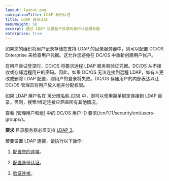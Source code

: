 ```yaml
---
layout: layout.pug
navigationTitle: LDAP 身份认证
title: LDAP 身份认证
menuWeight: 50
excerpt: 通过 LDAP 设置基于目录的身份认证服务器
enterprise: true
---
```


<!-- The source repository for this topic is https://github.com/dcos/dcos-docs-site -->


如果您的组织将用户记录存储在支持 LDAP 的目录服务器中，则可以配置 DC/OS Enterprise 来检查用户凭据。这允许您避免在 DC/OS 中重新创建用户帐户。

在用户尝试登录时，DC/OS 将要求远程 LDAP 服务器验证凭据。DC/OS 从不接收或存储远程用户的密码。因此，如果 DC/OS 无法连接到远程 LDAP，如有人更改或删除 LDAP 配置，则用户的登录将失败。DC/OS 存储用户的内部表达以让 DC/OS 管理员将用户放入组并分配权限。

如果 LDAP 用户名在 [可分辨名称 (DN)](https://www.ldap.com/ldap-dns-and-rdns) 中，则可以使用简单绑定连接到 LDAP 目录。否则，搜索/绑定连接应涵盖所有其他情况。

查看 [管理用户和组] 中的 DC/OS 用户 ID 要求(/cn/1.11/security/ent/users-groups/)。

**要求** 目录服务器必须支持 [LDAP 3](https://tools.ietf.org/html/rfc4511)。

若要设置 LDAP 连接，请执行以下操作:

1. [配置您的连接](/cn/1.11/security/ent/ldap/ldap-conn/)。

2. [配置身份认证](/cn/1.11/security/ent/ldap/ldap-auth/)。

3. [验证连接](/cn/1.11/security/ent/ldap/ldap-verify/)。
